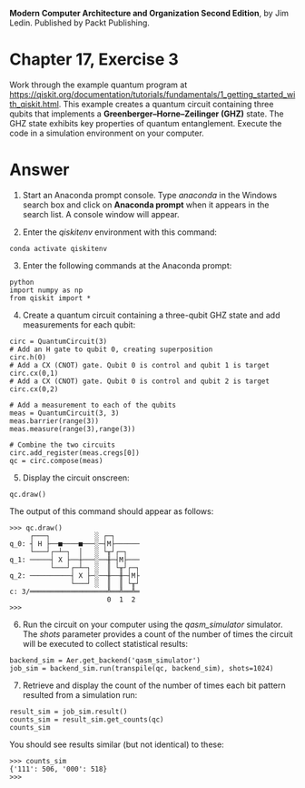 __Modern Computer Architecture and Organization Second Edition__, by Jim Ledin. Published by Packt Publishing.
# Chapter 17, Exercise 3

Work through the example quantum program at https://qiskit.org/documentation/tutorials/fundamentals/1_getting_started_with_qiskit.html. This example creates a quantum circuit containing three qubits that implements a **Greenberger–Horne–Zeilinger (GHZ)** state. The GHZ state exhibits key properties of quantum entanglement. Execute the code in a simulation environment on your computer.

# Answer
1. Start an Anaconda prompt console. Type *anaconda* in the Windows search box and click on **Anaconda prompt** when it appears in the search list. A console window will appear.

2. Enter the *qiskitenv* environment with this command:
```
conda activate qiskitenv
```

3. Enter the following commands at the Anaconda prompt:
```
python
import numpy as np
from qiskit import *
```

4. Create a quantum circuit containing a three-qubit GHZ state and add measurements for each qubit:
```
circ = QuantumCircuit(3)
# Add an H gate to qubit 0, creating superposition
circ.h(0)
# Add a CX (CNOT) gate. Qubit 0 is control and qubit 1 is target
circ.cx(0,1)
# Add a CX (CNOT) gate. Qubit 0 is control and qubit 2 is target
circ.cx(0,2)

# Add a measurement to each of the qubits
meas = QuantumCircuit(3, 3)
meas.barrier(range(3))
meas.measure(range(3),range(3))

# Combine the two circuits
circ.add_register(meas.cregs[0])
qc = circ.compose(meas)
```

5. Display the circuit onscreen:
```
qc.draw()
```

The output of this command should appear as follows:
```
>>> qc.draw()
     ┌───┐           ░ ┌─┐
q_0: ┤ H ├──■────■───░─┤M├──────
     └───┘┌─┴─┐  │   ░ └╥┘┌─┐
q_1: ─────┤ X ├──┼───░──╫─┤M├───
          └───┘┌─┴─┐ ░  ║ └╥┘┌─┐
q_2: ──────────┤ X ├─░──╫──╫─┤M├
               └───┘ ░  ║  ║ └╥┘
c: 3/═══════════════════╩══╩══╩═
                        0  1  2
>>>
```

6. Run the circuit on your computer using the *qasm_simulator* simulator. The *shots* parameter provides a count of the number of times the circuit will be executed to collect statistical results:
```
backend_sim = Aer.get_backend('qasm_simulator')
job_sim = backend_sim.run(transpile(qc, backend_sim), shots=1024)

```

7. Retrieve and display the count of the number of times each bit pattern resulted from a simulation run:
```
result_sim = job_sim.result()
counts_sim = result_sim.get_counts(qc)
counts_sim
```

You should see results similar (but not identical) to these:
```
>>> counts_sim
{'111': 506, '000': 518}
>>>
```
